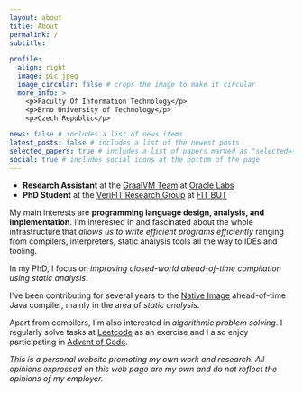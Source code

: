 ```yaml
---
layout: about
title: About
permalink: /
subtitle:

profile:
  align: right
  image: pic.jpeg
  image_circular: false # crops the image to make it circular
  more_info: >
    <p>Faculty Of Information Technology</p>
    <p>Brno University of Technology</p>
    <p>Czech Republic</p>

news: false # includes a list of news items
latest_posts: false # includes a list of the newest posts
selected_papers: true # includes a list of papers marked as "selected={true}"
social: true # includes social icons at the bottom of the page
---
```

* **Research Assistant** at the [GraalVM Team](https://www.graalvm.org/) at [Oracle Labs](https://labs.oracle.com/)
* **PhD Student** at the [VeriFIT Research Group](https://www.fit.vut.cz/research/group/verifit/.en) at [FIT BUT](https://www.fit.vut.cz/.en)

My main interests are **programming language design, analysis, and implementation**. I'm interested in and fascinated about the whole infrastructure that *allows us to write efficient programs efficiently* ranging from compilers, interpreters, static analysis tools all the way to IDEs and tooling.

In my PhD, I focus on *improving closed-world ahead-of-time compilation using static analysis*.

I've been contributing for several years to the [Native Image](https://www.graalvm.org/latest/reference-manual/native-image/) ahead-of-time Java compiler, mainly in the area of *static analysis*.

Apart from compilers, I'm also interested in *algorithmic problem solving*. I regularly solve tasks at [Leetcode](https://leetcode.com/dkozak94/) as an exercise and I also enjoy participating in [Advent of Code](https://adventofcode.com/). 

*This is a personal website promoting my own work and research. All opinions expressed on this web page are my own and do not reflect the opinions of my employer.*





